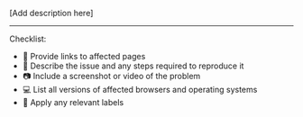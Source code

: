 [Add description here]

---
Checklist:
- 🔗  Provide links to affected pages
- 💁  Describe the issue and any steps required to reproduce it
- 📷  Include a screenshot or video of the problem
- 💻  List all versions of affected browsers and operating systems
- 🚩  Apply any relevant labels
